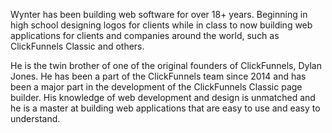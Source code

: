Wynter has been building web software for over 18+ years. Beginning in high school designing logos for clients while in class to now building web applications for clients and companies around the world, such as ClickFunnels Classic and others. 

He is the twin brother of one of the original founders of ClickFunnels, Dylan Jones. He has been a part of the ClickFunnels team since 2014 and has been a major part in the development of the ClickFunnels Classic page builder. His knowledge of web development and design is unmatched and he is a master at building web applications that are easy to use and easy to understand. 
